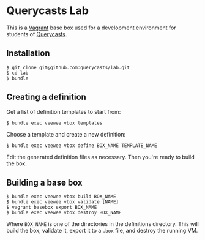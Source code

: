 # Querycasts Lab

This is a [Vagrant](http://www.vagrantup.com/) base box used for a development environment for students of [Querycasts](http://www.querycasts.com/).

## Installation

```
$ git clone git@github.com:querycasts/lab.git
$ cd lab
$ bundle
```

## Creating a definition

Get a list of definition templates to start from:

```
$ bundle exec veewee vbox templates
```

Choose a template and create a new definition:

```
$ bundle exec veewee vbox define BOX_NAME TEMPLATE_NAME
```

Edit the generated definition files as necessary. Then you're ready to build the box.

## Building a base box

```
$ bundle exec veewee vbox build BOX_NAME
$ bundle exec veewee vbox validate [NAME]
$ vagrant basebox export BOX_NAME
$ bundle exec veewee vbox destroy BOX_NAME
```

Where `BOX_NAME` is one of the directories in the definitions directory. This will build the box, validate it, export it to a `.box` file, and destroy the running VM.
